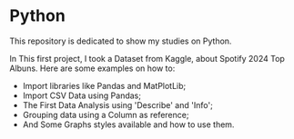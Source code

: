 # Python
This repository is dedicated to show my studies on Python.

In This first project, I took a Dataset from Kaggle, about Spotify 2024 Top Albuns. Here are some examples on how to:

  - Import libraries like Pandas and MatPlotLib;
  - Import CSV Data using Pandas;
  - The First Data Analysis using 'Describe' and 'Info';
  - Grouping data using a Column as reference;
  - And Some Graphs styles available and how to use them.
